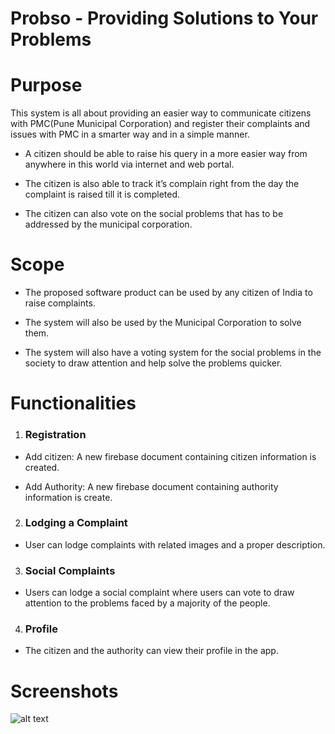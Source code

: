 # Probso - Providing Solutions to Your Problems

# Purpose

This system is all about providing an easier way to communicate citizens with
PMC(Pune Municipal Corporation) and register their complaints and issues with PMC in a smarter way and in a
simple manner.
  
* A citizen should be able to raise his query in a more easier way from
anywhere in this world via internet and web portal.
 
* The citizen is also able to track it’s complain right from the day the complaint
is raised till it is completed.
 
* The citizen can also vote on the social problems that has to be addressed by
the municipal corporation.

# Scope

* The proposed software product can be used by any citizen of India to raise
complaints.

* The system will also be used by the Municipal Corporation to solve them.

* The system will also have a voting system for the social problems in the
society to draw attention and help solve the problems quicker.

# Functionalities


1. ### Registration

* Add citizen: A new firebase document containing citizen information is
created.

* Add Authority: A new firebase document containing authority information is
create.

2. ### Lodging a Complaint
* User can lodge complaints with related images and a proper description.

3. ### Social Complaints
* Users can lodge a social complaint where users can vote to draw
attention to the problems faced by a majority of the people.

4. ### Profile
* The citizen and the authority can view their profile in the app.


# Screenshots
![alt text](https://github.com/shreyasc12/probso/tree/master/docs/IMG-20181015-WA0011.jpg "Logo Title Text 1")


